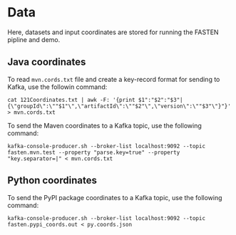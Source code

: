 # Data
Here, datasets and input coordinates are stored for running the FASTEN pipline and demo.

## Java coordinates
To read `mvn.cords.txt` file and create a key-record format for sending to Kafka, use the followin command:
```
cat 121Coordinates.txt | awk -F: '{print $1":"$2":"$3"|{\"groupId\":\""$1"\",\"artifactId\":\""$2"\",\"version\":\""$3"\"}"}' > mvn.cords.txt
```

To send the Maven coordinates to a Kafka topic, use the following command:
```
kafka-console-producer.sh --broker-list localhost:9092 --topic fasten.mvn.test --property "parse.key=true" --property "key.separator=|" < mvn.cords.txt
```

## Python coordinates

To send the PyPI package coordinates to a Kafka topic, use the following
command:

```
kafka-console-producer.sh --broker-list localhost:9092 --topic fasten.pypi_coords.out < py.coords.json
```
